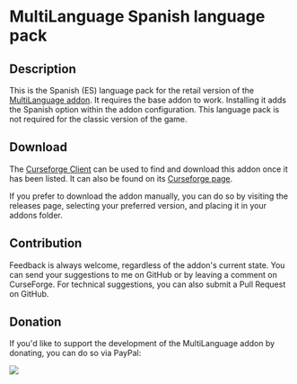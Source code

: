 # MultiLanguage Spanish language pack

## Description
This is the Spanish (ES) language pack for the retail version of the [MultiLanguage addon](https://www.curseforge.com/wow/addons/multilanguage). It requires the base addon to work. Installing it adds the Spanish option within the addon configuration. This language pack is not required for the classic version of the game.

## Download
The [Curseforge Client](https://curseforge.overwolf.com/) can be used to find and download this addon once it has been listed. It can also be found on its [Curseforge page](https://www.curseforge.com/wow/addons/multilanguage-spanish-language-pack).

If you prefer to download the addon manually, you can do so by visiting the releases page, selecting your preferred version, and placing it in your addons folder.

## Contribution
Feedback is always welcome, regardless of the addon's current state. You can send your suggestions to me on GitHub or by leaving a comment on CurseForge. For technical suggestions, you can also submit a Pull Request on GitHub.

## Donation
If you'd like to support the development of the MultiLanguage addon by donating, you can do so via PayPal:

<a href='https://www.paypal.com/donate/?hosted_button_id=7DQWLKGFDJNBQ'><img src="https://www.paypalobjects.com/en_US/i/btn/btn_donate_LG.gif"/></a>
